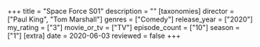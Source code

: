 +++
title = "Space Force S01"
description = ""
[taxonomies]
director = ["Paul King", "Tom Marshall"] 
genres = ["Comedy"]
release_year = ["2020"]
my_rating = ["3"]
movie_or_tv = ["TV"]
episode_count = ["10"]
season = ["1"]
[extra]
date = 2020-06-03
reviewed = false
+++

